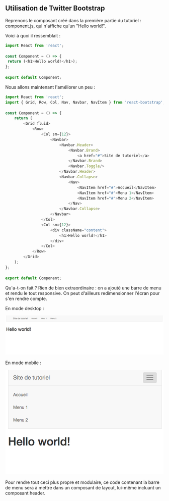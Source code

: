 ## Utilisation de Twitter Bootstrap

Reprenons le composant créé dans la première partie du tutoriel : component.js, qui n'affiche qu'un "Hello world!".

Voici à quoi il ressemblait :

```js
import React from 'react';

const Component = () => {
 return (<h1>Hello world!</h1>);
};

export default Component;
```

Nous allons maintenant l'améliorer un peu : 

```js
import React from 'react';
import { Grid, Row, Col, Nav, Navbar, NavItem } from 'react-bootstrap';

const Component = () => {
    return (
        <Grid fluid>
            <Row>
                <Col sm={12}>
                    <Navbar>
                        <Navbar.Header>
                            <Navbar.Brand>
                                <a href="#">Site de tutoriel</a>
                            </Navbar.Brand>
                            <Navbar.Toggle/>
                        </Navbar.Header>
                        <Navbar.Collapse>
                            <Nav>
                                <NavItem href="#">Accueil</NavItem>
                                <NavItem href="#">Menu 1</NavItem>
                                <NavItem href="#">Menu 2</NavItem>
                            </Nav>
                        </Navbar.Collapse>
                    </Navbar>
                </Col>
                <Col sm={12}>
                    <div className="content">
                        <h1>Hello world!</h1>
                    </div>
                </Col>
            </Row>
        </Grid>
    );
};

export default Component;
```

Qu'a-t-on fait ? Rien de bien extraordinaire : on a ajouté une barre de menu et rendu le tout responsive. On peut d'ailleurs redimensionner l'écran pour s'en rendre compte.

En mode desktop :

![](/assets/bootstrap_large.png)

En mode mobile :

![](/assets/bootstrap_small.png)

Pour rendre tout ceci plus propre et modulaire, ce code contenant la barre de menu sera à mettre dans un composant de layout, lui-même incluant un composant header.